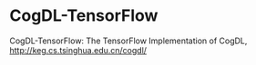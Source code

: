 # CogDL-TensorFlow
CogDL-TensorFlow: The TensorFlow Implementation of CogDL, http://keg.cs.tsinghua.edu.cn/cogdl/
